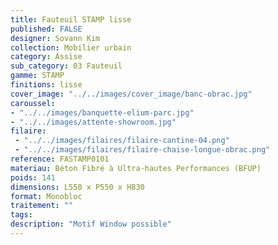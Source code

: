 ```yaml
---
title: Fauteuil STAMP lisse 
published: FALSE
designer: Sovann Kim
collection: Mobilier urbain
category: Assise
sub_category: 03 Fauteuil
gamme: STAMP
finitions: lisse
cover_image: "../../images/cover_image/banc-obrac.jpg"
caroussel: 
- "../../images/banquette-elium-parc.jpg"
- "../../images/attente-showroom.jpg"
filaire: 
 - "../../images/filaires/filaire-cantine-04.png"
 - "../../images/filaires/filaire-chaise-longue-obrac.png"
reference: FASTAMP0101
materiau: Béton Fibré à Ultra-hautes Performances (BFUP)
poids: 141
dimensions: L550 x P550 x H830 
format: Monobloc
traitement: ""
tags: 
description: "Motif Window possible"
---
```

